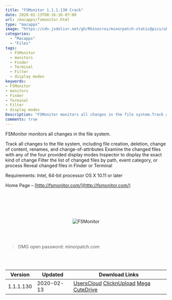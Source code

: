 ```yaml
---
title: "FSMonitor 1.1.1.130 Crack"
date: 2020-02-13T00:16:16-07:00
url: /macapps/fsmonitor.html
type: "macapps"
image: "https://cdn.jsdelivr.net/gh/Rhinocros/minorpatch-static@pics/uPic/rQGngc.jpg"
categories:
  - "Macapps"
  - "Files"
tags:
  - FSMonitor
  - monitors
  - Finder
  - Terminal
  - Filter
  - display modes
keywords:
- FSMonitor
- monitors
- Finder
- Terminal
- Filter
- display modes
Description: "FSMonitor monitors all changes in the file system.Track all changes to the file system, including file creation, deletion, change of content, renames, and change-of-attributes"
comments: true
---
```


FSMonitor monitors all changes in the file system.

Track all changes to the file system, including file creation, deletion, change of content, renames, and change-of-attributes
Examine the changed files with any of the four provided display modes
Inspector to display the exact kind of change
Filter the list of changed files by path, event category, or process
Reveal changed files in Finder or Terminal

Requirements: Intel, 64-bit processor OS X 10.11 or later

Home Page – [http://fsmonitor.com/](http://fsmonitor.com/)

<br/>
<br/>
<script async src="https://pagead2.googlesyndication.com/pagead/js/adsbygoogle.js"></script>
<ins class="adsbygoogle"
     style="display:block; text-align:center;"
     data-ad-layout="in-article"
     data-ad-format="fluid"
     data-ad-client="ca-pub-8746275014476192"
     data-ad-slot="5144997159"></ins>
<script>
     (adsbygoogle = window.adsbygoogle || []).push({});
</script>
<br/>
<br/>


<center>

![FSMonitor](https://cdn.jsdelivr.net/gh/Rhinocros/minorpatch-static@pics/uPic/djVjdx.jpg)

</center>

<br/>
<br/>


> DMG open password: minorpatch.com

<br/>

<br/>
<div id="history_version" class="history_version">

| Version | Updated | Download Links |
| ---- | ---- | ---- |
| 1.1.1.130 | 2020-02-13 | [UsersCloud](https://ouo.io/lO9ESys)   [ClicknUpload](https://ouo.io/n2AQMm)   [Mega](https://ouo.io/vw4btjJ)   [CuteDrive](https://ouo.io/iOUrQ1) |

</div>
